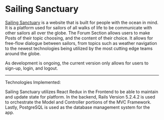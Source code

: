 # Sailing Sanctuary


[Sailing Sanctuary](https://sailing-anarchy.herokuapp.com/#/ "SailingSanctuary") is a website that is built for people with the ocean in mind.  It is a platform used for sailors of all walks of life to be communicate with other sailors all over the globe.  The Forum Section allows users to make Posts of their topic choosing, and the content of their choice.  It allows for free-flow dialogue between sailors, from topics such as weather navigation to the newest technologies being utilized by the most cutting edge teams around the globe. 



As development is ongoing, the current version only allows for users to sign-up, login, and logout.
_______________________________________________________________________________________________________


Technologies Implemented:

Sailing Sanctuary utilizes React Redux in the Frontend to be able to maintain and update state for platform. In the backend, Rails Version 5.2.4.2 is used to orchestrate the Model and Controller portions of the MVC Framework.  Lastly, PostgreSQL is used as the database management system for the app. 

